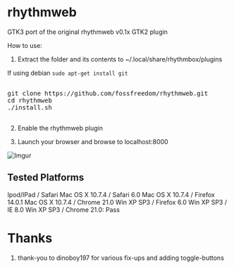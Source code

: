 rhythmweb
=========

GTK3 port of the original rhythmweb v0.1x GTK2 plugin

How to use:

1. Extract the folder and its contents to ~/.local/share/rhythmbox/plugins

If using debian `sudo apt-get install git`

<pre>

git clone https://github.com/fossfreedom/rhythmweb.git
cd rhythmweb
./install.sh

</pre>

2. Enable the rhythmweb plugin

3. Launch your browser and browse to localhost:8000

![Imgur](http://i.imgur.com/2GiNZ.png)

Tested Platforms
----------------

Ipod/IPad / Safari
Mac OS X 10.7.4 / Safari 6.0
Mac OS X 10.7.4 / Firefox 14.0.1
Mac OS X 10.7.4 / Chrome 21.0
Win XP SP3 / Firefox 6.0
Win XP SP3 / IE 8.0
Win XP SP3 / Chrome 21.0: Pass

Thanks
======

1. thank-you to dinoboy197 for various fix-ups and adding toggle-buttons 
